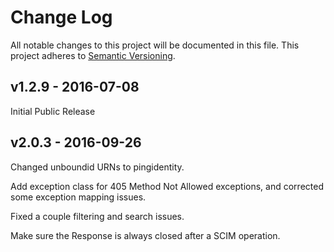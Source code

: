 # Change Log
All notable changes to this project will be documented in this file.
This project adheres to [Semantic Versioning](http://semver.org/).

## v1.2.9 - 2016-07-08
Initial Public Release

## v2.0.3 - 2016-09-26
Changed unboundid URNs to pingidentity.

Add exception class for 405 Method Not Allowed exceptions, and corrected some exception mapping issues.

Fixed a couple filtering and search issues.

Make sure the Response is always closed after a SCIM operation.
